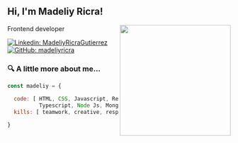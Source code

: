 ## Hi, I'm Madeliy Ricra!

<img align="right" src="https://media.giphy.com/media/UoLt6Tm8wlSnWGfSFs/giphy.gif" width="250"/>

<p>Frontend developer</p>

[![Linkedin: MadeliyRicraGutierrez](https://img.shields.io/badge/-MadeliyRicra-blue?style=flat-square&logo=Linkedin&logoColor=white&link=https://www.linkedin.com/in/madeliyricra/)](https://www.linkedin.com/in/madeliyricra/)
[![GitHub: madeliyricra](https://img.shields.io/github/followers/madeliyricra?label=follow&style=social)](https://github.com/madeliyricra)

### 🔍 A little more about me...
```javascript
const madeliy = {

  code: [ HTML, CSS, Javascript, React Js, Angular, 
          Typescript, Node Js, MongoDB, MySql ],
  kills: [ teamwork, creative, responsible, willing to learn ]
  
}
```
